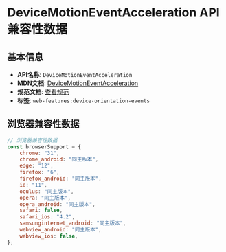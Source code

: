 # DeviceMotionEventAcceleration API 兼容性数据

## 基本信息

- **API名称**: `DeviceMotionEventAcceleration`
- **MDN文档**: [DeviceMotionEventAcceleration](https://developer.mozilla.org/docs/Web/API/DeviceMotionEventAcceleration)
- **规范文档**: [查看规范](https://w3c.github.io/deviceorientation/#devicemotioneventacceleration)
- **标签**: `web-features:device-orientation-events`

## 浏览器兼容性数据

```javascript
// 浏览器兼容性数据
const browserSupport = {
    chrome: "31",
    chrome_android: "同主版本",
    edge: "12",
    firefox: "6",
    firefox_android: "同主版本",
    ie: "11",
    oculus: "同主版本",
    opera: "同主版本",
    opera_android: "同主版本",
    safari: false,
    safari_ios: "4.2",
    samsunginternet_android: "同主版本",
    webview_android: "同主版本",
    webview_ios: false,
};

```

